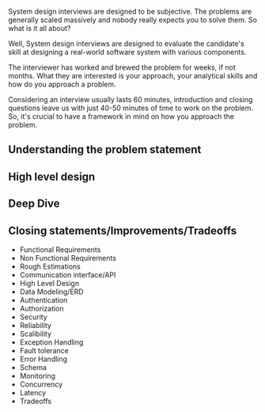 System design interviews are designed to be subjective. The problems are generally scaled massively and nobody really expects you to solve them. So what is it all about?

Well, System design interviews are designed to evaluate the candidate's skill at designing a real-world software system with various components.

The interviewer has worked and brewed the problem for weeks, if not months. What they are interested is your approach, your analytical skills and how do you approach a problem.

Considering an interview usually lasts 60 minutes, introduction and closing questions leave us with just 40-50 minutes of time to work on the problem. So, it's crucial to have a framework in mind on how you approach the problem.

## Understanding the problem statement

## High level design

## Deep Dive

## Closing statements/Improvements/Tradeoffs

- Functional Requirements
- Non Functional Requirements
- Rough Estimations
- Communication interface/API
- High Level Design
- Data Modeling/ERD
- Authentication
- Authorization
- Security
- Reliability
- Scalibility
- Exception Handling
- Fault tolerance
- Error Handling
- Schema
- Monitoring
- Concurrency
- Latency
- Tradeoffs

